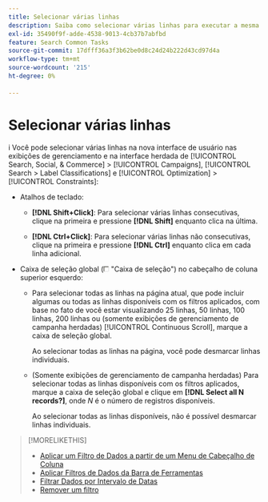 ```yaml
---
title: Selecionar várias linhas
description: Saiba como selecionar várias linhas para executar a mesma ação em todas elas.
exl-id: 35490f9f-adde-4538-9013-4cb37b7abfbd
feature: Search Common Tasks
source-git-commit: 17dfff36a3f3b62be0d8c24d24b222d43cd97d4a
workflow-type: tm+mt
source-wordcount: '215'
ht-degree: 0%

---
```


# Selecionar várias linhas
i
Você pode selecionar várias linhas na nova interface de usuário nas exibições de gerenciamento e na interface herdada de [!UICONTROL Search, Social, & Commerce] > [!UICONTROL Campaigns], [!UICONTROL Search > Label Classifications] e [!UICONTROL Optimization] > [!UICONTROL Constraints]:

* Atalhos de teclado:

   * **[!DNL Shift+Click]**: Para selecionar várias linhas consecutivas, clique na primeira e pressione **[!DNL Shift]** enquanto clica na última.

   * **[!DNL Ctrl+Click]**: Para selecionar várias linhas não consecutivas, clique na primeira e pressione **[!DNL Ctrl]** enquanto clica em cada linha adicional.

* Caixa de seleção global (![Caixa de seleção](/help/search-social-commerce/assets/check-box.png) &quot;Caixa de seleção&quot;) no cabeçalho de coluna superior esquerdo:

   * Para selecionar todas as linhas na página atual, que pode incluir algumas ou todas as linhas disponíveis com os filtros aplicados, com base no fato de você estar visualizando 25 linhas, 50 linhas, 100 linhas, 200 linhas ou (somente exibições de gerenciamento de campanha herdadas) [!UICONTROL Continuous Scroll], marque a caixa de seleção global.

     Ao selecionar todas as linhas na página, você pode desmarcar linhas individuais.

   * (Somente exibições de gerenciamento de campanha herdadas) Para selecionar todas as linhas disponíveis com os filtros aplicados, marque a caixa de seleção global e clique em **[!DNL Select all N records?]**, onde *N* é o número de registros disponíveis.

     Ao selecionar todas as linhas disponíveis, não é possível desmarcar linhas individuais.

>[!MORELIKETHIS]
>
>* [Aplicar um Filtro de Dados a partir de um Menu de Cabeçalho de Coluna](../data-views/ad-hoc-settings/column-filter-apply-from-column-heading.md)
>* [Aplicar Filtros de Dados da Barra de Ferramentas](../data-views/ad-hoc-settings/column-filter-apply-from-toolbar.md)
>* [Filtrar Dados por Intervalo de Datas](../data-views/ad-hoc-settings/date-filter.md)
>* [Remover um filtro](../data-views/ad-hoc-settings/column-filter-remove.md)

